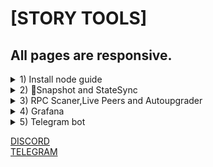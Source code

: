 # [STORY TOOLS]

## All pages are responsive.

<details>
  <summary>1) Install node guide</summary>
  [Manual and Auto Installation](https://snapshots.tarabukin.work/installation.html)  <br>
  The page has copy buttons, automatic replacement of Story and Geth ports, automatic replacement of service names.   
  Fresh peers are loading

  ![install guide](https://raw.githubusercontent.com/tarabukinivan/story_files/refs/heads/main/images/installstory.png)
  
</details>

<details>
  <summary>2) 🔗Snapshot and StateSync</summary>
[Snap and State](https://snapshots.tarabukin.work/)  
  
The snapshot is updated every 15 hours. It has a counter for the next update, the height of the snapshot and the time of the snapshot. The service has an automatic change of the service name

![Snap and State](https://raw.githubusercontent.com/tarabukinivan/story_files/refs/heads/main/images/snapshot4.png)

</details>

<details>
  <summary>3) RPC Scaner,Live Peers and Autoupgrader</summary>
[RPC Scaner and Live Peers](https://snapshots.tarabukin.work/tools.html)  

RPC and peers are updated every 5 hours. The script requires you to input the height and the update version. It creates an automatic update script to be executed once the specified height is reached.

Script for automatic update when reaching the desired height
  
![RPC Scaner](https://raw.githubusercontent.com/tarabukinivan/story_files/refs/heads/main/images/rpcscaner.png)

</details>

<details>
  <summary>4) Grafana</summary>
Instructions for installing the Grafana monitoring and alerting system. Dashboard made specifically for Story. Compares block height with API block, Network information, Checks synchronization, jail, etc. Sends notification to Telegram 
  
[Grafana Instruction](https://github.com/tarabukinivan/story_files/blob/main/grafana_install_guide.md)   

[Demo:](https://grafana.tarabukin.work/)  
  
![grafana](https://raw.githubusercontent.com/tarabukinivan/story_files/refs/heads/main/images/grafana.png)

</details>

<details>
  <summary>5) Telegram bot </summary>
The bot monitors the operation of the RPC, the number of peers for Story and Geth.
It checks the Story API. If the API is operational, the command '/storyapiinfo' becomes available, which displays the network height, the total number of validators, the number of active validators, and some network parameters. It compares the node height with the API height. If the node height lags by 300 blocks, it sends a notification to the chat.<br>  
When the proposal comes out, I will add tracking of the proposal and voting from the bot.

Available commands:
 * status - displays full information about the RPC.
 * df - displays information about HDD.
 * free - displays information about RAM.
 * peers - information about Story and Geth peers.
 * nodeheight - the height of the node.
 * storyapiinfo - network information from the Story API.

[Install guide](https://github.com/tarabukinivan/storybot)

![bot](https://raw.githubusercontent.com/tarabukinivan/story_files/refs/heads/main/images/storybot.png)

</details>

[DISCORD](https://discordapp.com/users/810477748614332437) \
[TELEGRAM](https://t.me/tarabukinivan)
